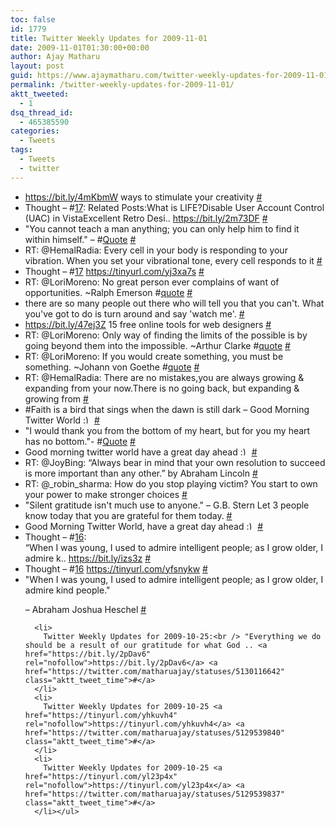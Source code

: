```yaml
---
toc: false
id: 1779
title: Twitter Weekly Updates for 2009-11-01
date: 2009-11-01T01:30:00+00:00
author: Ajay Matharu
layout: post
guid: https://www.ajaymatharu.com/twitter-weekly-updates-for-2009-11-01/
permalink: /twitter-weekly-updates-for-2009-11-01/
aktt_tweeted:
  - 1
dsq_thread_id:
  - 465385590
categories:
  - Tweets
tags:
  - Tweets
  - twitter
---
```

<ul class="aktt_tweet_digest">
  <li>
    <a href="https://bit.ly/4mKbmW" rel="nofollow">https://bit.ly/4mKbmW</a> ways to stimulate your creativity <a href="https://twitter.com/matharuajay/statuses/5281833071" class="aktt_tweet_time">#</a>
  </li>
  <li>
    Thought &#8211; #<a href="https://search.twitter.com/search?q=%2317" class="aktt_hashtag">17</a>: Related Posts:What is LIFE?Disable User Account Control (UAC) in VistaExcellent Retro Desi.. <a href="https://bit.ly/2m73DF" rel="nofollow">https://bit.ly/2m73DF</a> <a href="https://twitter.com/matharuajay/statuses/5260900734" class="aktt_tweet_time">#</a>
  </li>
  <li>
    "You cannot teach a man anything; you can only help him to find it within himself." &#8211; #<a href="https://search.twitter.com/search?q=%23Quote" class="aktt_hashtag">Quote</a> <a href="https://twitter.com/matharuajay/statuses/5257559564" class="aktt_tweet_time">#</a>
  </li>
  <li>
    RT: @HemalRadia: Every cell in your body is responding to your vibration. When you set your vibrational tone, every cell responds to it <a href="https://twitter.com/matharuajay/statuses/5257554843" class="aktt_tweet_time">#</a>
  </li>
  <li>
    Thought &#8211; #<a href="https://search.twitter.com/search?q=%2317" class="aktt_hashtag">17</a> <a href="https://tinyurl.com/yj3xa7s" rel="nofollow">https://tinyurl.com/yj3xa7s</a> <a href="https://twitter.com/matharuajay/statuses/5252991555" class="aktt_tweet_time">#</a>
  </li>
  <li>
    RT: @LoriMoreno: No great person ever complains of want of opportunities. ~Ralph Emerson #<a href="https://search.twitter.com/search?q=%23quote" class="aktt_hashtag">quote</a> <a href="https://twitter.com/matharuajay/statuses/5228404028" class="aktt_tweet_time">#</a>
  </li>
  <li>
    there are so many people out there who will tell you that you can't. What you've got to do is turn around and say 'watch me'. <a href="https://twitter.com/matharuajay/statuses/5227867893" class="aktt_tweet_time">#</a>
  </li>
  <li>
    <a href="https://bit.ly/47ej3Z" rel="nofollow">https://bit.ly/47ej3Z</a> 15 free online tools for web designers <a href="https://twitter.com/matharuajay/statuses/5227061778" class="aktt_tweet_time">#</a>
  </li>
  <li>
    RT: @LoriMoreno: Only way of finding the limits of the possible is by going beyond them into the impossible. ~Arthur Clarke #<a href="https://search.twitter.com/search?q=%23quote" class="aktt_hashtag">quote</a> <a href="https://twitter.com/matharuajay/statuses/5227033239" class="aktt_tweet_time">#</a>
  </li>
  <li>
    RT: @LoriMoreno: If you would create something, you must be something. ~Johann von Goethe #<a href="https://search.twitter.com/search?q=%23quote" class="aktt_hashtag">quote</a> <a href="https://twitter.com/matharuajay/statuses/5226999852" class="aktt_tweet_time">#</a>
  </li>
  <li>
    RT: @HemalRadia: There are no mistakes,you are always growing & expanding from your now.There is no going back, but expanding & growing from <a href="https://twitter.com/matharuajay/statuses/5222194983" class="aktt_tweet_time">#</a>
  </li>
  <li>
    #Faith is a bird that sings when the dawn is still dark &#8211; Good Morning Twitter World <img src="https://www.ajaymatharu.com/wp-includes/images/smilies/simple-smile.png" alt=":)" class="wp-smiley" style="height: 1em; max-height: 1em;" /> <a href="https://twitter.com/matharuajay/statuses/5222174493" class="aktt_tweet_time">#</a>
  </li>
  <li>
    "I would thank you from the bottom of my heart, but for you my heart has no bottom."- #<a href="https://search.twitter.com/search?q=%23Quote" class="aktt_hashtag">Quote</a> <a href="https://twitter.com/matharuajay/statuses/5198504833" class="aktt_tweet_time">#</a>
  </li>
  <li>
    Good morning twitter world have a great day ahead <img src="https://www.ajaymatharu.com/wp-includes/images/smilies/simple-smile.png" alt=":)" class="wp-smiley" style="height: 1em; max-height: 1em;" /> <a href="https://twitter.com/matharuajay/statuses/5194392463" class="aktt_tweet_time">#</a>
  </li>
  <li>
    RT: @JoyBing: “Always bear in mind that your own resolution to succeed is more important than any other.” by Abraham Lincoln <a href="https://twitter.com/matharuajay/statuses/5171527478" class="aktt_tweet_time">#</a>
  </li>
  <li>
    RT: @_robin_sharma: How do you stop playing victim? You start to own your power to make stronger choices <a href="https://twitter.com/matharuajay/statuses/5170469056" class="aktt_tweet_time">#</a>
  </li>
  <li>
    "Silent gratitude isn't much use to anyone." &#8211; G.B. Stern Let 3 people know today that you are grateful for them today. <a href="https://twitter.com/matharuajay/statuses/5169134815" class="aktt_tweet_time">#</a>
  </li>
  <li>
    Good Morning Twitter World, have a great day ahead <img src="https://www.ajaymatharu.com/wp-includes/images/smilies/simple-smile.png" alt=":)" class="wp-smiley" style="height: 1em; max-height: 1em;" /> <a href="https://twitter.com/matharuajay/statuses/5164493845" class="aktt_tweet_time">#</a>
  </li>
  <li>
    Thought &#8211; #<a href="https://search.twitter.com/search?q=%2316" class="aktt_hashtag">16</a>:<br /> &#8220;When I was young, I used to admire intelligent people; as I grow older, I admire k.. <a href="https://bit.ly/izs3z" rel="nofollow">https://bit.ly/izs3z</a> <a href="https://twitter.com/matharuajay/statuses/5154540325" class="aktt_tweet_time">#</a>
  </li>
  <li>
    Thought &#8211; #<a href="https://search.twitter.com/search?q=%2316" class="aktt_hashtag">16</a> <a href="https://tinyurl.com/yfsnykw" rel="nofollow">https://tinyurl.com/yfsnykw</a> <a href="https://twitter.com/matharuajay/statuses/5149895127" class="aktt_tweet_time">#</a>
  </li>
  <li>
    "When I was young, I used to admire intelligent people; as I grow older, I admire kind people." <p>
      &#8211; Abraham Joshua Heschel <a href="https://twitter.com/matharuajay/statuses/5149681107" class="aktt_tweet_time">#</a></li> 
      
      <li>
        Twitter Weekly Updates for 2009-10-25:<br /> "Everything we do should be a result of our gratitude for what God .. <a href="https://bit.ly/2pDav6" rel="nofollow">https://bit.ly/2pDav6</a> <a href="https://twitter.com/matharuajay/statuses/5130116642" class="aktt_tweet_time">#</a>
      </li>
      <li>
        Twitter Weekly Updates for 2009-10-25 <a href="https://tinyurl.com/yhkuvh4" rel="nofollow">https://tinyurl.com/yhkuvh4</a> <a href="https://twitter.com/matharuajay/statuses/5129539840" class="aktt_tweet_time">#</a>
      </li>
      <li>
        Twitter Weekly Updates for 2009-10-25 <a href="https://tinyurl.com/yl23p4x" rel="nofollow">https://tinyurl.com/yl23p4x</a> <a href="https://twitter.com/matharuajay/statuses/5129539837" class="aktt_tweet_time">#</a>
      </li></ul>
